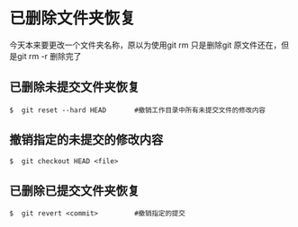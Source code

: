 已删除文件夹恢复
===

今天本来要更改一个文件夹名称，原以为使用git rm 只是删除git 原文件还在，但是git rm -r 删除完了

已删除未提交文件夹恢复
---
``` shell
$  git reset --hard HEAD       #撤销工作目录中所有未提交文件的修改内容
```
撤销指定的未提交的修改内容
---
``` shell
$  git checkout HEAD <file>
```

已删除已提交文件夹恢复
---
``` shell
$  git revert <commit>         #撤销指定的提交
```

